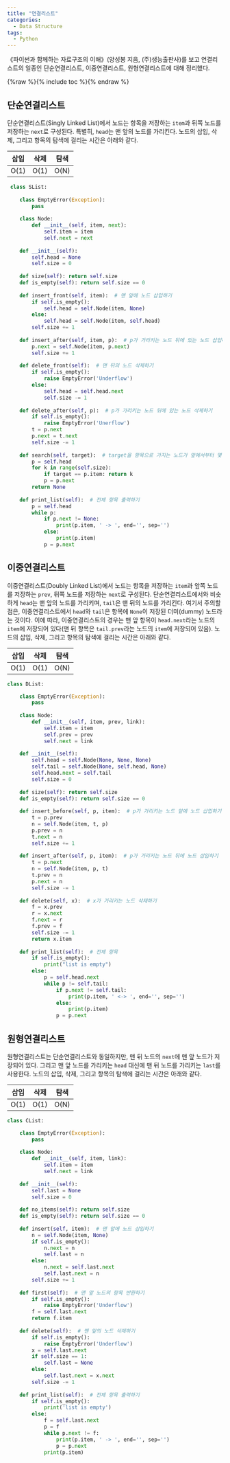 ```yaml
---
title: "연결리스트"
categories:
  - Data Structure
tags:
  - Python
---
```


《파이썬과 함께하는 자료구조의 이해》(양성봉 지음, (주)생능출판사)를 보고 연결리스트의 일종인 단순연결리스트, 이중연결리스트, 원형연결리스트에 대해 정리했다.

{%raw %}{% include toc %}{% endraw %}

## 단순연결리스트
단순연결리스트(Singly Linked List)에서 노드는 항목을 저장하는 `item`과 뒤쪽 노드를 저장하는 `next`로 구성된다. 특별히, `head`는 맨 앞의 노드를 가리킨다. 노드의 삽입, 삭제, 그리고 항목의 탐색에 걸리는 시간은 아래와 같다.

|삽입|삭제|탐색|
|---|---|---|
|O(1)|O(1)|O(N)|

```python
 class SList:
 
    class EmptyError(Exception):
        pass
    
    class Node:
        def __init__(self, item, next):
            self.item = item
            self.next = next
            
    def __init__(self):
        self.head = None
        self.size = 0
        
    def size(self): return self.size
    def is_empty(self): return self.size == 0
    
    def insert_front(self, item):  # 맨 앞에 노드 삽입하기
        if self.is_empty():
            self.head = self.Node(item, None)
        else:
            self.head = self.Node(item, self.head)
        self.size += 1
        
    def insert_after(self, item, p):  # p가 가리키는 노드 뒤에 있는 노드 삽입하기
        p.next = self.Node(item, p.next)
        self.size += 1
        
    def delete_front(self):  # 맨 뒤의 노드 삭제하기
        if self.is_empty():
            raise EmptyError('Underflow')
        else:
            self.head = self.head.next
            self.size -= 1
            
    def delete_after(self, p):  # p가 가리키는 노드 뒤에 있는 노드 삭제하기
        if self.is_empty():
            raise EmptyError('Unerflow')
        t = p.next
        p.next = t.next
        self.size -= 1
        
    def search(self, target):  # target을 항목으로 가지는 노드가 앞에서부터 몇 번째에 있는지 반환하기
        p = self.head
        for k in range(self.size):
            if target == p.item: return k
            p = p.next
        return None
    
    def print_list(self):  # 전체 항목 출력하기
        p = self.head
        while p:
            if p.next != None:
                print(p.item, ' -> ', end='', sep='')
            else:
                print(p.item)
            p = p.next
```  

## 이중연결리스트
이중연결리스트(Doubly Linked List)에서 노드는 항목을 저장하는 `item`과 앞쪽 노드를 저장하는 `prev`, 뒤쪽 노드를 저장하는 `next`로 구성된다. 단순연결리스트에서와 비슷하게 `head`는 맨 앞의 노드를 가리키며, `tail`은 맨 뒤의 노드를 가리킨다. 여기서 주의할 점은, 이중연결리스트에서 `head`와 `tail`은 항목에 `None`이 저장된 더미(dummy) 노드라는 것이다. 이에 따라, 이중연결리스트의 경우는 맨 앞 항목이 `head.next`라는 노드의 `item`에 저장되어 있다(맨 뒤 항목은 `tail.prev`라는 노드의 `item`에 저장되어 있음). 노드의 삽입, 삭제, 그리고 항목의 탐색에 걸리는 시간은 아래와 같다.

|삽입|삭제|탐색|
|---|---|---|
|O(1)|O(1)|O(N)|

```python
class DList:

    class EmptyError(Exception):
        pass
    
    class Node:
        def __init__(self, item, prev, link):
            self.item = item
            self.prev = prev
            self.next = link
                
    def __init__(self):
        self.head = self.Node(None, None, None)
        self.tail = self.Node(None, self.head, None)
        self.head.next = self.tail
        self.size = 0
        
    def size(self): return self.size
    def is_empty(self): return self.size == 0
    
    def insert_before(self, p, item):  # p가 가리키는 노드 앞에 노드 삽입하기
        t = p.prev
        n = self.Node(item, t, p)
        p.prev = n
        t.next = n
        self.size += 1
        
    def insert_after(self, p, item):  # p가 가리키는 노드 뒤에 노드 삽입하기
        t = p.next
        n = self.Node(item, p, t)
        t.prev = n
        p.next = n
        self.size -= 1
        
    def delete(self, x):  # x가 가리키는 노드 삭제하기
        f = x.prev
        r = x.next
        f.next = r
        f.prev = f
        self.size -= 1
        return x.item
    
    def print_list(self):  # 전체 항목 
        if self.is_empty():
            print("list is empty")
        else:
            p = self.head.next
            while p != self.tail:
                if p.next != self.tail:
                    print(p.item, ' <-> ', end='', sep='')
                else:
                    print(p.item)
                p = p.next
```  

## 원형연결리스트
원형연결리스트는 단순연결리스트와 동일하지만, 맨 뒤 노드의 `next`에 맨 앞 노드가 저장되어 있다. 그리고 맨 앞 노드를 가리키는 `head` 대신에 맨 뒤 노드를 가리키는 `last`를 사용한다. 노드의 삽입, 삭제, 그리고 항목의 탐색에 걸리는 시간은 아래와 같다.

|삽입|삭제|탐색|
|---|---|---|
|O(1)|O(1)|O(N)|

```python
class CList:

    class EmptyError(Exception):
        pass
    
    class Node:
        def __init__(self, item, link):
            self.item = item
            self.next = link
    
    def __init__(self):
        self.last = None
        self.size = 0
    
    def no_items(self): return self.size
    def is_empty(self): return self.size == 0
    
    def insert(self, item):  # 맨 앞에 노드 삽입하기
        n = self.Node(item, None)
        if self.is_empty():
            n.next = n
            self.last = n
        else:
            n.next = self.last.next
            self.last.next = n
        self.size += 1
        
    def first(self):  # 맨 앞 노드의 항목 반환하기
        if self.is_empty():
            raise EmptyError('Underflow')
        f = self.last.next
        return f.item
    
    def delete(self):  # 맨 앞의 노드 삭제하기
        if self.is_empty():
            raise EmptyError('Underflow')
        x = self.last.next
        if self.size == 1:
            self.last = None
        else:
            self.last.next = x.next
        self.size -= 1
        
    def print_list(self):  # 전체 항목 출력하기
        if self.is_empty():
            print('list is empty')
        else:
            f = self.last.next
            p = f
            while p.next != f:
                print(p.item, ' -> ', end='', sep='')
                p = p.next
            print(p.item)
```
